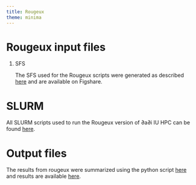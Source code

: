 ```yaml
---
title: Rougeux
theme: minima
---
```


# Rougeux input files

1. SFS

    The SFS used for the Rougeux scripts were generated as described [here](zC_sfs.md) and are available on Figshare.

# SLURM

All SLURM scripts used to run the Rougeux version of ∂a∂i IU HPC can be found [here](https://github.com/meganlsmith/selectionandmigration/blob/main/scripts/slurm/rougeux).

# Output files

The results from rougeux were summarized using the python script [here](https://github.com/meganlsmith/selectionandmigration/blob/main/scripts/python/rougeux/process_results.py) and results are available [here](https://github.com/meganlsmith/selectionandmigration/blob/main/results/rougeux/).




